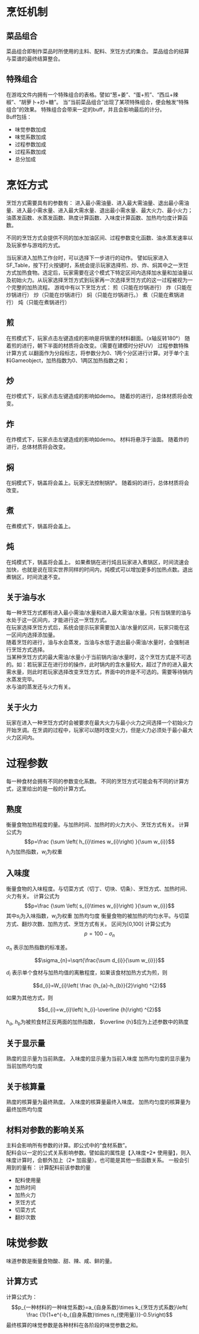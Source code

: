 # 烹饪机制
## 菜品组合
菜品组合即制作菜品时所使用的主料、配料、烹饪方式的集合。
菜品组合的结算与菜谱的最终结算整合。
## 特殊组合
在游戏文件内拥有一个特殊组合的表格。譬如“葱+姜”、“蛋+煎”、“西瓜+辣椒”、“胡萝卜+炒+糖”。
当“当前菜品组合”出现了某项特殊组合，便会触发“特殊组合”的效果。
特殊组合会带来一定的buff，并且会影响最后的计分。  
Buff包括：
* 味觉参数加成
* 味觉系数加成
* 过程参数加成
* 过程系数加成
* 总分加成

# 烹饪方式
烹饪方式需要具有的参数有：
进入最小需油量、进入最大需油量、退出最小需油量、进入最小需水量、进入最大需水量、退出最小需水量、最大火力、最小火力；油蒸发函数、水蒸发函数、熟度计算函数、入味度计算函数、加热均匀度计算函数。

不同的烹饪方式会提供不同的加水加油区间、过程参数变化函数、油水蒸发速率以及玩家参与游戏的方式。

当玩家进入加热工作台时，可以选择下一步进行的动作。
譬如玩家进入SF_Table，按下打火按键时，系统会提示玩家选择煎、炒、炸、焖其中之一烹饪方式加热食物。选定后，玩家需要在这个模式下特定区间内选择加水量和加油量以及初始火力。从玩家选择烹饪方式到玩家再一次选择烹饪方式的这一过程被视为一个完整的加热流程。
游戏中有以下烹饪方式：
	煎（只能在炒锅进行）
	炸（只能在炒锅进行）
	炒（只能在炒锅进行）
	焖（只能在炒锅进行。）
	煮（只能在煮锅进行）
	炖（只能在煮锅进行）
## 煎
在煎模式下，玩家点击左键造成的影响是将锅里的材料翻面。（x轴反转180°）
随着煎的进行，朝下半面的材质将会改变。（需要在建模时分好UV）
过程参数特殊计算方式
以翻面作为分段标志，将参数分为0、1两个分区进行计算。对于单个主料Gameobject，加热指数为0、1两区加热指数之和；
## 炒
在炒模式下，玩家点击左键造成的影响如demo。
随着炒的进行，总体材质将会改变。
## 炸
在炸模式下，玩家点击左键造成的影响如demo。
材料将悬浮于油面。
随着炸的进行，总体材质将会改变。

## 焖
在焖模式下，锅盖将会盖上。玩家无法控制锅铲。
随着焖的进行，总体材质将会改变。

## 煮
在煮模式下，锅盖将会盖上。
## 炖
在炖模式下，锅盖将会盖上。
如果煮锅在进行炖且玩家进入煮锅区，时间流速会加快，也就是说在现实世界同样的时间内，炖模式可以增加更多的加热点数。退出煮锅区，时间流速不变。
## 关于油与水
每一种烹饪方式都有进入最小需油/水量和进入最大需油/水量。只有当锅里的油与水处于这一区间内，才能进行这一烹饪方式。  
在玩家选择烹饪方式后，系统会提示玩家需要加入油/水量的区间，玩家只能在这一区间内选择添加量。  
随着烹饪的进行，油与水会蒸发，当油与水低于退出最小需油/水量时，会强制进行烹饪方式选择。  
当某种烹饪方式的最大需油/水量小于当前锅内油/水量时，这个烹饪方式是不可选的。如：若玩家正在进行炒的操作，此时锅内的含水量较大，超过了炸的进入最大需水量，则此时若玩家选择改变烹饪方式，界面中的炸是不可选的。需要等待锅内水蒸发完毕。  
水与油的蒸发还与火力有关。
## 关于火力
玩家在进入一种烹饪方式时会被要求在最大火力与最小火力之间选择一个初始火力开始烹调。在烹调的过程中，玩家可以随时改变火力，但是火力必须处于最小最大火力区间内。

# 过程参数
每一种食材会拥有不同的参数变化系数。
不同的烹饪方式可能会有不同的计算方式，这里给出的是一般的计算方式。
## 熟度
衡量食物加热程度的量。与加热时间、加热时的火力大小、烹饪方式有关。
计算公式为
$$p=\frac {\sum \left( h_{i}\times w_{i}\right) }{\sum w_{i}}$$
$h_{i}$为加热指数，$w_{i}$为权重
## 入味度
衡量食物的入味程度。与切菜方式（切丁、切块、切条）、烹饪方式、加热时间、火力有关。
计算公式为
$$p=\frac {\sum \left( s_{i}\times w_{i}\right) }{\sum w_{i}}$$
其中$s_{i}$为入味指数，$w_{i}$为权重
加热均匀度
衡量食物的被加热的均匀水平。与切菜方式、翻炒次数、加热方式、烹饪方式有关。
区间为[0,100]
计算公式为  
$$p=100-\sigma _{n}$$  


$\sigma _{n}$ 表示加热指数的标准差。  


$$\sigma_{n}=\sqrt{\frac{\sum d_{i}}{\sum w_{i}}}$$       


 $d _{i}$ 表示单个食材与加热均值的离散程度，如果该食材加热方式为煎，则


$$d_{i}=W_{i}\left( \frac {h_{a}-h_{b}}{2}\right) ^{2}$$

如果为其他方式，则

$$d_{i}=w_{i}\left( h_{i}-\overline {h}\right) ^{2}$$

$h_{a}$, $h_{b}$为被煎食材正反两面的加热指数， $\overline {h}$应为上述参数中的熟度
## 关于显示量
熟度的显示量为当前熟度。
入味度的显示量为当前入味度
加热均匀度的显示量为当前加热均匀度
## 关于核算量
熟度的核算量为最终熟度。
入味度的核算量最终入味度。
加热均匀度的核算量为最终加热均匀度
## 材料对参数的影响关系
主料会影响所有参数的计算。即公式中的“食材系数”。  
配料会以一定的公式关系影响参数。譬如盐的属性是【入味度+2* 使用量】，则入味度计算时，会额外加上（2* 加盐量）。也可能是其他一些函数关系。
一般会引用到的量有：
计算配料前该参数的量
* 配料使用量
* 加热时间
* 加热火力
* 烹饪方式
* 切菜方式
* 翻炒次数
# 味觉参数
味道参数是衡量食物酸、甜、辣、咸、鲜的量。
## 计算方式
计算公式为：
$$p_{一种材料的一种味觉系数}=a_{自身系数}\times k_{烹饪方式系数}\left( \frac {1}{1+e^{-b_{自身系数}\times n_{使用量}}}-0.5\right)$$
最终核算的味觉参数是各种材料在各阶段的味觉参数之和。
 
